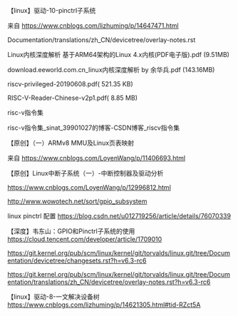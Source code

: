 


【linux】驱动-10-pinctrl子系统 

来自 <https://www.cnblogs.com/lizhuming/p/14647471.html> 

Documentation/translations/zh_CN/devicetree/overlay-notes.rst

Linux内核深度解析 基于ARM64架构的Linux 4.x内核(PDF电子版).pdf (9.51MB)

download.eeworld.com.cn_linux内核深度解析 by 余华兵.pdf (143.16MB)

riscv-privileged-20190608.pdf( 521.35 KB)

RISC-V-Reader-Chinese-v2p1.pdf( 8.85 MB)

risc-v指令集

risc-v指令集_sinat_39901027的博客-CSDN博客_riscv指令集

【原创】（一）ARMv8 MMU及Linux页表映射 

来自 <https://www.cnblogs.com/LoyenWang/p/11406693.html>



【原创】Linux中断子系统（一）-中断控制器及驱动分析 

https://www.cnblogs.com/LoyenWang/p/12996812.html 


http://www.wowotech.net/sort/gpio_subsystem

linux pinctrl 配置
https://blog.csdn.net/u012719256/article/details/76070339

【深度】韦东山：GPIO和Pinctrl子系统的使用
https://cloud.tencent.com/developer/article/1709010


https://git.kernel.org/pub/scm/linux/kernel/git/torvalds/linux.git/tree/Documentation/devicetree/changesets.rst?h=v6.3-rc6

https://git.kernel.org/pub/scm/linux/kernel/git/torvalds/linux.git/tree/Documentation/translations/zh_CN/devicetree/overlay-notes.rst?h=v6.3-rc6

【linux】驱动-8-一文解决设备树 
https://www.cnblogs.com/lizhuming/p/14621305.html#tid-RZct5A

